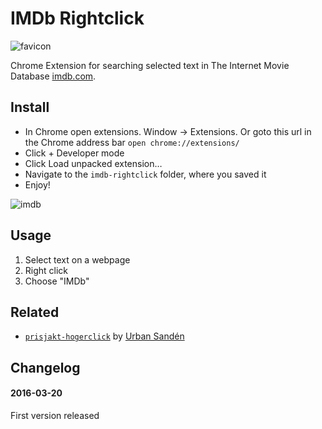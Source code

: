 # IMDb Rightclick

![favicon](https://cloud.githubusercontent.com/assets/864992/13907319/c30063ee-eeeb-11e5-8628-cb23a9b4522c.png)

Chrome Extension for searching selected text in The Internet Movie Database [imdb.com](http://imdb.com).

## Install

+ In Chrome open extensions. Window -> Extensions. Or goto this url in the Chrome address bar ``open chrome://extensions/``
+ Click + Developer mode
+ Click Load unpacked extension…
+ Navigate to the ``imdb-rightclick`` folder, where you saved it
+ Enjoy!

![imdb](https://cloud.githubusercontent.com/assets/864992/13907321/d6821688-eeeb-11e5-999e-ad38eceec03d.png)

## Usage

1. Select text on a webpage
2. Right click
3. Choose "IMDb"

## Related 

* [`prisjakt-hogerclick`](https://github.com/urre/prisjakt-hogerklick) by [Urban Sandén](https://github.com/urre/)

## Changelog

#### 2016-03-20
First version released
